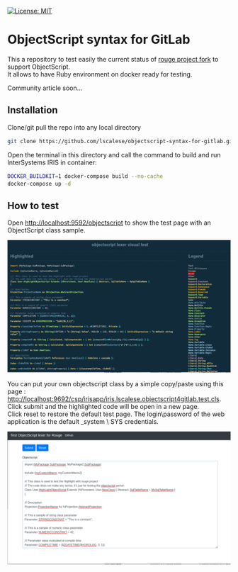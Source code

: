 [![License: MIT](https://img.shields.io/badge/License-MIT-blue.svg?style=flat&logo=AdGuard)](LICENSE)
# ObjectScript syntax for GitLab

This a repository to test easily the current status of [rouge project fork](https://github.com/lscalese/rouge) to support ObjectScript.  
It allows to have Ruby environment on docker ready for testing.  

Community article soon...  


## Installation

Clone/git pull the repo into any local directory

```bash
git clone https://github.com/lscalese/objectscript-syntax-for-gitlab.git
```

Open the terminal in this directory and call the command to build and run InterSystems IRIS in container:


```bash
DOCKER_BUILDKIT=1 docker-compose build --no-cache
docker-compose up -d
```


## How to test

Open [http://localhost:9592/objectscript](http://localhost:9592/objectscript) to show the test page with an ObjectScript class sample.  

![](https://github.com/lscalese/objectscript-syntax-for-gitlab/blob/master/screen-1.png?raw=true)

You can put your own objectscript class by a simple copy/paste using this page : [http://localhost:9692/csp/irisapp/iris.lscalese.objectscript4gitlab.test.cls](http://localhost:9692/csp/irisapp/iris.lscalese.objectscript4gitlab.test.cls).  Click submit and the highlighted code will be open in a new page.  
Click reset to restore the default test page.  The login\password of the web application is the default _system \ SYS credentials.

![](https://github.com/lscalese/objectscript-syntax-for-gitlab/blob/master/screen-2.png?raw=true)
